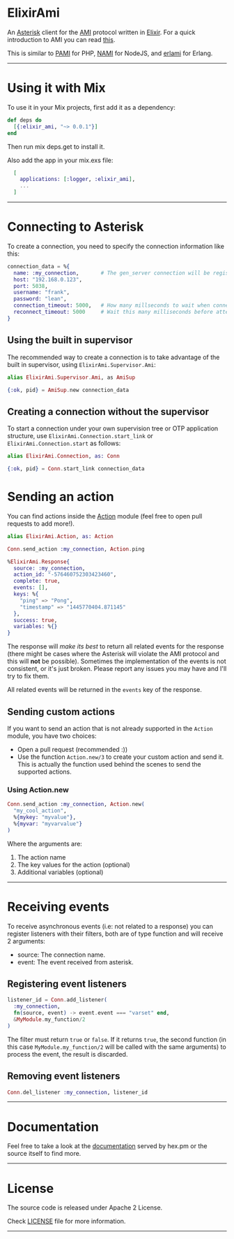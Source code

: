 # ElixirAmi

An [Asterisk](http://www.asterisk.org/) client for the [AMI](https://wiki.asterisk.org/wiki/display/AST/AMI+v2+Specification)
protocol written in [Elixir](http://elixir-lang.org/). For a quick introduction to AMI you can read [this](http://marcelog.github.io/articles/php_asterisk_manager_interface_protocol_tutorial_introduction.html).

This is similar to [PAMI](https://github.com/marcelog/PAMI) for PHP, [NAMI](https://github.com/marcelog/Nami) for NodeJS, and
[erlami](https://github.com/marcelog/erlami) for Erlang.

----

# Using it with Mix

To use it in your Mix projects, first add it as a dependency:

```elixir
def deps do
  [{:elixir_ami, "~> 0.0.1"}]
end
```
Then run mix deps.get to install it.

Also add the app in your mix.exs file:
```elixir
  [
    applications: [:logger, :elixir_ami],
    ...
  ]
```
----

# Connecting to Asterisk

To create a connection, you need to specify the connection information like this:

```elixir
connection_data = %{
  name: :my_connection,       # The gen_server connection will be registered with this name
  host: "192.168.0.123",
  port: 5038,
  username: "frank",
  password: "lean",
  connection_timeout: 5000,   # How many millseconds to wait when connecting
  reconnect_timeout: 5000     # Wait this many milliseconds before attempting reconnection
}
```
## Using the built in supervisor

The recommended way to create a connection is to take advantage of the built in supervisor,
using `ElixirAmi.Supervisor.Ami`:

```elixir
alias ElixirAmi.Supervisor.Ami, as AmiSup

{:ok, pid} = AmiSup.new connection_data
```

## Creating a connection without the supervisor

To start a connection under your own supervision tree or OTP application structure,
use `ElixirAmi.Connection.start_link` or `ElixirAmi.Connection.start` as follows:

```elixir
alias ElixirAmi.Connection, as: Conn

{:ok, pid} = Conn.start_link connection_data
```

# Sending an action

You can find actions inside the [Action](https://github.com/marcelog/elixir_ami/blob/master/lib/elixir_ami/action.ex)
module (feel free to open pull requests to add more!).

```elixir
alias ElixirAmi.Action, as: Action

Conn.send_action :my_connection, Action.ping

%ElixirAmi.Response{
  source: :my_connection,
  action_id: "-576460752303423460",
  complete: true,
  events: [],
  keys: %{
    "ping" => "Pong",
    "timestamp" => "1445770404.871145"
  },
  success: true,
  variables: %{}
}
```
The response will *make its best* to return all related events for the response (there might be
cases where the Asterisk will violate the AMI protocol and this will **not** be possible). Sometimes
the implementation of the events is not consistent, or it's just broken. Please report any issues you
may have and I'll try to fix them.

All related events will be returned in the `events` key of the response.

## Sending custom actions

If you want to send an action that is not already supported in the `Action` module, you have two choices:

 * Open a pull request (recommended :))
 * Use the function `Action.new/3` to create your custom action and send it. This is actually
 the function used behind the scenes to send the supported actions.

### Using Action.new

```elixir
Conn.send_action :my_connection, Action.new(
  "my_cool_action",
  %{mykey: "myvalue"},
  %{myvar: "myvarvalue"}
)
```

Where the arguments are:

  1. The action name
  2. The key values for the action (optional)
  3. Additional variables (optional)

----

# Receiving events

To receive asynchronous events (i.e: not related to a response) you can register listeners
with their filters, both are of type function and will receive 2 arguments:

 * source: The connection name.
 * event: The event received from asterisk.

## Registering event listeners

```elixir
listener_id = Conn.add_listener(
  :my_connection,
  fn(source, event) -> event.event === "varset" end,
  &MyModule.my_function/2
)
```

The filter must return `true` or `false`. If it returns `true`, the second function
(in this case `MyModule.my_function/2` will be called with the same arguments) to
process the event, the result is discarded.

## Removing event listeners

```elixir
Conn.del_listener :my_connection, listener_id
```

----
# Documentation

Feel free to take a look at the [documentation](http://hexdocs.pm/elixir_ami/)
served by hex.pm or the source itself to find more.

----

# License
The source code is released under Apache 2 License.

Check [LICENSE](https://github.com/marcelog/elixir_ami/blob/master/LICENSE) file for more information.

----
